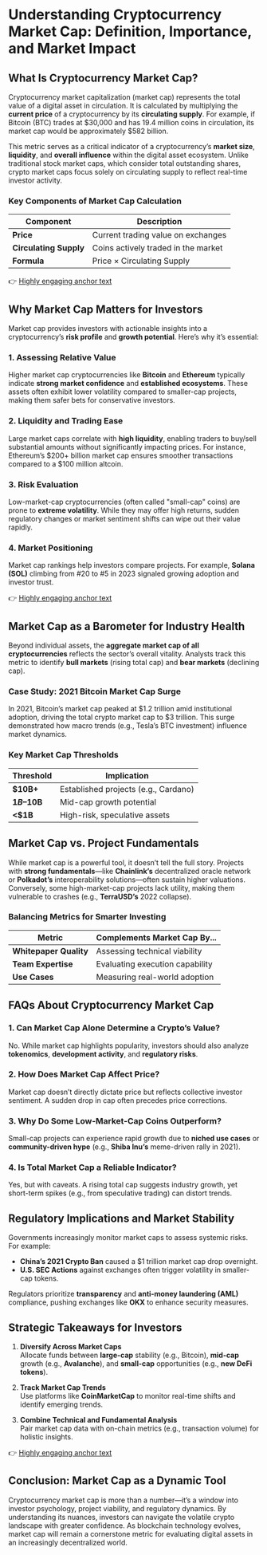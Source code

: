 # Understanding Cryptocurrency Market Cap: Definition, Importance, and Market Impact  

## What Is Cryptocurrency Market Cap?  

Cryptocurrency market capitalization (market cap) represents the total value of a digital asset in circulation. It is calculated by multiplying the **current price** of a cryptocurrency by its **circulating supply**. For example, if Bitcoin (BTC) trades at $30,000 and has 19.4 million coins in circulation, its market cap would be approximately $582 billion.  

This metric serves as a critical indicator of a cryptocurrency’s **market size**, **liquidity**, and **overall influence** within the digital asset ecosystem. Unlike traditional stock market caps, which consider total outstanding shares, crypto market caps focus solely on circulating supply to reflect real-time investor activity.  

### Key Components of Market Cap Calculation  
| Component          | Description                          |  
|---------------------|--------------------------------------|  
| **Price**           | Current trading value on exchanges   |  
| **Circulating Supply** | Coins actively traded in the market  |  
| **Formula**         | Price × Circulating Supply           |  

👉 [Highly engaging anchor text](https://bit.ly/okx-bonus)  

## Why Market Cap Matters for Investors  

Market cap provides investors with actionable insights into a cryptocurrency’s **risk profile** and **growth potential**. Here’s why it’s essential:  

### 1. **Assessing Relative Value**  
Higher market cap cryptocurrencies like **Bitcoin** and **Ethereum** typically indicate **strong market confidence** and **established ecosystems**. These assets often exhibit lower volatility compared to smaller-cap projects, making them safer bets for conservative investors.  

### 2. **Liquidity and Trading Ease**  
Large market caps correlate with **high liquidity**, enabling traders to buy/sell substantial amounts without significantly impacting prices. For instance, Ethereum’s $200+ billion market cap ensures smoother transactions compared to a $100 million altcoin.  

### 3. **Risk Evaluation**  
Low-market-cap cryptocurrencies (often called "small-cap" coins) are prone to **extreme volatility**. While they may offer high returns, sudden regulatory changes or market sentiment shifts can wipe out their value rapidly.  

### 4. **Market Positioning**  
Market cap rankings help investors compare projects. For example, **Solana (SOL)** climbing from #20 to #5 in 2023 signaled growing adoption and investor trust.  

👉 [Highly engaging anchor text](https://bit.ly/okx-bonus)  

## Market Cap as a Barometer for Industry Health  

Beyond individual assets, the **aggregate market cap of all cryptocurrencies** reflects the sector’s overall vitality. Analysts track this metric to identify **bull markets** (rising total cap) and **bear markets** (declining cap).  

### Case Study: 2021 Bitcoin Market Cap Surge  
In 2021, Bitcoin’s market cap peaked at $1.2 trillion amid institutional adoption, driving the total crypto market cap to $3 trillion. This surge demonstrated how macro trends (e.g., Tesla’s BTC investment) influence market dynamics.  

### Key Market Cap Thresholds  
| Threshold            | Implication                          |  
|-----------------------|--------------------------------------|  
| **$10B+**             | Established projects (e.g., Cardano) |  
| **$1B–$10B**          | Mid-cap growth potential             |  
| **<$1B**              | High-risk, speculative assets        |  

## Market Cap vs. Project Fundamentals  

While market cap is a powerful tool, it doesn’t tell the full story. Projects with **strong fundamentals**—like **Chainlink’s** decentralized oracle network or **Polkadot’s** interoperability solutions—often sustain higher valuations. Conversely, some high-market-cap projects lack utility, making them vulnerable to crashes (e.g., **TerraUSD’s** 2022 collapse).  

### Balancing Metrics for Smarter Investing  
| Metric               | Complements Market Cap By...         |  
|-----------------------|--------------------------------------|  
| **Whitepaper Quality** | Assessing technical viability        |  
| **Team Expertise**    | Evaluating execution capability      |  
| **Use Cases**         | Measuring real-world adoption        |  

## FAQs About Cryptocurrency Market Cap  

### 1. **Can Market Cap Alone Determine a Crypto’s Value?**  
No. While market cap highlights popularity, investors should also analyze **tokenomics**, **development activity**, and **regulatory risks**.  

### 2. **How Does Market Cap Affect Price?**  
Market cap doesn’t directly dictate price but reflects collective investor sentiment. A sudden drop in cap often precedes price corrections.  

### 3. **Why Do Some Low-Market-Cap Coins Outperform?**  
Small-cap projects can experience rapid growth due to **niched use cases** or **community-driven hype** (e.g., **Shiba Inu’s** meme-driven rally in 2021).  

### 4. **Is Total Market Cap a Reliable Indicator?**  
Yes, but with caveats. A rising total cap suggests industry growth, yet short-term spikes (e.g., from speculative trading) can distort trends.  

## Regulatory Implications and Market Stability  

Governments increasingly monitor market caps to assess systemic risks. For example:  
- **China’s 2021 Crypto Ban** caused a $1 trillion market cap drop overnight.  
- **U.S. SEC Actions** against exchanges often trigger volatility in smaller-cap tokens.  

Regulators prioritize **transparency** and **anti-money laundering (AML)** compliance, pushing exchanges like **OKX** to enhance security measures.  

## Strategic Takeaways for Investors  

1. **Diversify Across Market Caps**  
   Allocate funds between **large-cap** stability (e.g., Bitcoin), **mid-cap** growth (e.g., **Avalanche**), and **small-cap** opportunities (e.g., **new DeFi tokens**).  

2. **Track Market Cap Trends**  
   Use platforms like **CoinMarketCap** to monitor real-time shifts and identify emerging trends.  

3. **Combine Technical and Fundamental Analysis**  
   Pair market cap data with on-chain metrics (e.g., transaction volume) for holistic insights.  

👉 [Highly engaging anchor text](https://bit.ly/okx-bonus)  

## Conclusion: Market Cap as a Dynamic Tool  

Cryptocurrency market cap is more than a number—it’s a window into investor psychology, project viability, and regulatory dynamics. By understanding its nuances, investors can navigate the volatile crypto landscape with greater confidence. As blockchain technology evolves, market cap will remain a cornerstone metric for evaluating digital assets in an increasingly decentralized world.